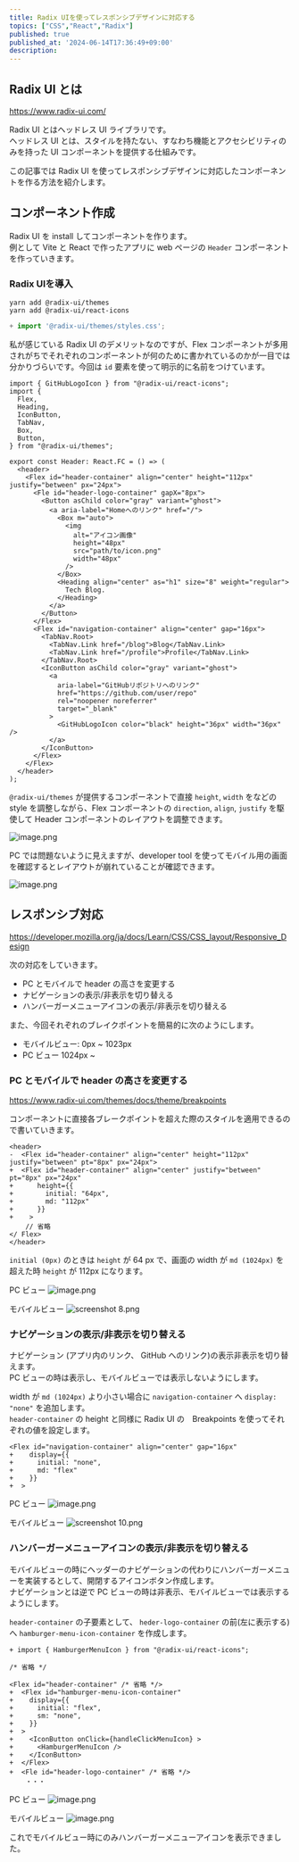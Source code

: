 ```yaml
---
title: Radix UIを使ってレスポンシブデザインに対応する
topics: ["CSS","React","Radix"]
published: true
published_at: '2024-06-14T17:36:49+09:00'
description: 
---
```


## Radix UI とは

https://www.radix-ui.com/

Radix UI とはヘッドレス UI ライブラリです。  
ヘッドレス UI とは、スタイルを持たない、すなわち機能とアクセシビリティのみを持った UI コンポーネントを提供する仕組みです。

この記事では Radix UI を使ってレスポンシブデザインに対応したコンポーネントを作る方法を紹介します。

## コンポーネント作成

Radix UI を install してコンポーネントを作ります。  
例として Vite と React で作ったアプリに web ページの `Header` コンポーネントを作っていきます。

### Radix UIを導入

```
yarn add @radix-ui/themes
yarn add @radix-ui/react-icons
```

``` main.ts
+ import '@radix-ui/themes/styles.css';
```

私が感じている Radix UI のデメリットなのですが、Flex コンポーネントが多用されがちでそれぞれのコンポーネントが何のために書かれているのかが一目では分かりづらいです。今回は `id` 要素を使って明示的に名前をつけています。  

```tsx Header.tsx 
import { GitHubLogoIcon } from "@radix-ui/react-icons";
import {
  Flex,
  Heading,
  IconButton,
  TabNav,
  Box,
  Button,
} from "@radix-ui/themes";

export const Header: React.FC = () => (
  <header>
    <Flex id="header-container" align="center" height="112px" justify="between" px="24px">
      <Fle id="header-logo-container" gapX="8px">
        <Button asChild color="gray" variant="ghost">
          <a aria-label="Homeへのリンク" href="/">
            <Box m="auto">
              <img
                alt="アイコン画像"
                height="48px"
                src="path/to/icon.png"
                width="48px"
              />
            </Box>
            <Heading align="center" as="h1" size="8" weight="regular">
              Tech Blog.
            </Heading>
          </a>
        </Button>
      </Flex>
      <Flex id="navigation-container" align="center" gap="16px">
        <TabNav.Root>
          <TabNav.Link href="/blog">Blog</TabNav.Link>
          <TabNav.Link href="/profile">Profile</TabNav.Link>
        </TabNav.Root>
        <IconButton asChild color="gray" variant="ghost">
          <a
            aria-label="GitHubリポジトリへのリンク"
            href="https://github.com/user/repo"
            rel="noopener noreferrer"
            target="_blank"
          >
            <GitHubLogoIcon color="black" height="36px" width="36px" />
          </a>
        </IconButton>
      </Flex>
    </Flex>
  </header>
);
```

`@radix-ui/themes` が提供するコンポーネントで直接 `height`, `width` をなどの style を調整しながら、Flex コンポーネントの `direction`, `align`, `justify` を駆使して Header コンポーネントのレイアウトを調整できます。

![image.png](https://qiita-image-store.s3.ap-northeast-1.amazonaws.com/0/639130/59ff7d33-ffe2-dfe9-96d2-dde389efd9c9.png)

PC では問題ないように見えますが、developer tool を使ってモバイル用の画面を確認するとレイアウトが崩れていることが確認できます。

![image.png](https://qiita-image-store.s3.ap-northeast-1.amazonaws.com/0/639130/a1fd23cb-7235-a985-8da3-b67e89c0a026.png)

## レスポンシブ対応

https://developer.mozilla.org/ja/docs/Learn/CSS/CSS_layout/Responsive_Design

次の対応をしていきます。

- PC とモバイルで header の高さを変更する
- ナビゲーションの表示/非表示を切り替える
- ハンバーガーメニューアイコンの表示/非表示を切り替える

また、今回それぞれのブレイクポイントを簡易的に次のようにします。
- モバイルビュー: 0px ~ 1023px
- PC ビュー 1024px ~


### PC とモバイルで header の高さを変更する

https://www.radix-ui.com/themes/docs/theme/breakpoints

コンポーネントに直接各ブレークポイントを超えた際のスタイルを適用できるので書いていきます。

``` diff_tsx
<header>
-  <Flex id="header-container" align="center" height="112px" justify="between" pt="8px" px="24px">
+  <Flex id="header-container" align="center" justify="between" pt="8px" px="24px"
+      height={{
+        initial: "64px",
+        md: "112px"
+      }}
+    >
    // 省略
</ Flex>
</header>
```

`initial (0px)` のときは `height` が 64 px で、画面の width が `md (1024px)` を超えた時 `height` が 112px になります。

PC ビュー
![image.png](https://qiita-image-store.s3.ap-northeast-1.amazonaws.com/0/639130/7cff89e1-e8f6-273b-ef22-a4b28e4584a1.png)

モバイルビュー
![screenshot 8.png](https://qiita-image-store.s3.ap-northeast-1.amazonaws.com/0/639130/70cf7ef0-df05-13ab-6cb3-1da7352617e1.png)

### ナビゲーションの表示/非表示を切り替える

ナビゲーション (アプリ内のリンク、 GitHub へのリンク)の表示非表示を切り替えます。  
PC ビューの時は表示し、モバイルビューでは表示しないようにします。


width が `md (1024px)` より小さい場合に `navigation-container` へ `display: "none"` を追加します。  
`header-container` の height と同様に Radix UI の　Breakpoints を使ってそれぞれの値を設定します。

``` diff_tsx
<Flex id="navigation-container" align="center" gap="16px"
+    display={{
+      initial: "none",
+      md: "flex"
+    }}
+  >
```

PC ビュー
![image.png](https://qiita-image-store.s3.ap-northeast-1.amazonaws.com/0/639130/5e1969f0-f1cf-f2a7-8625-fe0eaf42475a.png)

モバイルビュー
![screenshot 10.png](https://qiita-image-store.s3.ap-northeast-1.amazonaws.com/0/639130/dbda45d1-a434-09cf-6eee-5c1b8f92c3e8.png)


### ハンバーガーメニューアイコンの表示/非表示を切り替える

モバイルビューの時にヘッダーのナビゲーションの代わりにハンバーガーメニューを実装するとして、開閉するアイコンボタン作成します。  
ナビゲーションとは逆で PC ビューの時は非表示、モバイルビューでは表示するようにします。  

`header-container` の子要素として、 `heder-logo-container` の前(左に表示する) へ `hamburger-menu-icon-container` を作成します。

``` diff_tsx
+ import { HamburgerMenuIcon } from "@radix-ui/react-icons";

/* 省略 */

<Flex id="header-container" /* 省略 */>
+  <Flex id="hamburger-menu-icon-container"
+    display={{
+      initial: "flex",
+      sm: "none",
+    }}
+  >
+    <IconButton onClick={handleClickMenuIcon} >
+      <HamburgerMenuIcon />
+    </IconButton>
+  </Flex>
+  <Fle id="header-logo-container" /* 省略 */>
    ・・・
```

PC ビュー
![image.png](https://qiita-image-store.s3.ap-northeast-1.amazonaws.com/0/639130/5e1969f0-f1cf-f2a7-8625-fe0eaf42475a.png)

モバイルビュー
![image.png](https://qiita-image-store.s3.ap-northeast-1.amazonaws.com/0/639130/f8d72ed6-01a3-25e5-b8a1-84ea56412d2a.png)

これでモバイルビュー時にのみハンバーガーメニューアイコンを表示できました。
